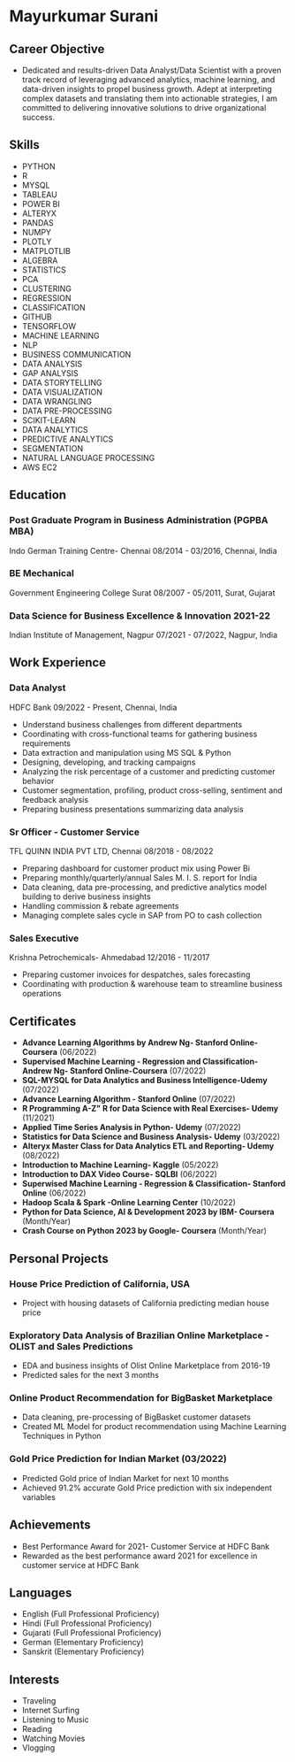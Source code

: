 # Mayurkumar Surani

## Career Objective
- Dedicated and results-driven Data Analyst/Data Scientist with a proven track record of leveraging advanced analytics, machine learning, and data-driven insights to propel business growth. Adept at interpreting complex datasets and translating them into actionable strategies, I am committed to delivering innovative solutions to drive organizational success.

## Skills

- PYTHON
- R
- MYSQL
- TABLEAU
- POWER BI
- ALTERYX
- PANDAS
- NUMPY
- PLOTLY
- MATPLOTLIB
- ALGEBRA
- STATISTICS
- PCA
- CLUSTERING
- REGRESSION
- CLASSIFICATION
- GITHUB
- TENSORFLOW
- MACHINE LEARNING
- NLP
- BUSINESS COMMUNICATION
- DATA ANALYSIS
- GAP ANALYSIS
- DATA STORYTELLING
- DATA VISUALIZATION
- DATA WRANGLING
- DATA PRE-PROCESSING
- SCIKIT-LEARN
- DATA ANALYTICS
- PREDICTIVE ANALYTICS
- SEGMENTATION
- NATURAL LANGUAGE PROCESSING
- AWS EC2

## Education

### Post Graduate Program in Business Administration (PGPBA MBA)
Indo German Training Centre- Chennai
08/2014 - 03/2016, Chennai, India

### BE Mechanical
Government Engineering College Surat
08/2007 - 05/2011, Surat, Gujarat

### Data Science for Business Excellence & Innovation 2021-22
Indian Institute of Management, Nagpur
07/2021 - 07/2022, Nagpur, India

## Work Experience

### Data Analyst
HDFC Bank
09/2022 - Present, Chennai, India

- Understand business challenges from different departments
- Coordinating with cross-functional teams for gathering business requirements
- Data extraction and manipulation using MS SQL & Python
- Designing, developing, and tracking campaigns
- Analyzing the risk percentage of a customer and predicting customer behavior
- Customer segmentation, profiling, product cross-selling, sentiment and feedback analysis
- Preparing business presentations summarizing data analysis

### Sr Officer - Customer Service
TFL QUINN INDIA PVT LTD, Chennai
08/2018 - 08/2022

- Preparing dashboard for customer product mix using Power Bi
- Preparing monthly/quarterly/annual Sales M. I. S. report for India
- Data cleaning, data pre-processing, and predictive analytics model building to derive business insights
- Handling commission & rebate agreements
- Managing complete sales cycle in SAP from PO to cash collection

### Sales Executive
Krishna Petrochemicals- Ahmedabad
12/2016 - 11/2017

- Preparing customer invoices for despatches, sales forecasting
- Coordinating with production & warehouse team to streamline business operations

## Certificates

- **Advance Learning Algorithms by Andrew Ng- Stanford Online-Coursera** (06/2022)
- **Supervised Machine Learning - Regression and Classification- Andrew Ng- Stanford Online-Coursera** (07/2022)
- **SQL-MYSQL for Data Analytics and Business Intelligence-Udemy** (07/2022)
- **Advance Learning Algorithm - Stanford Online** (07/2022)
- **R Programming A-Z" R for Data Science with Real Exercises- Udemy** (11/2021)
- **Applied Time Series Analysis in Python- Udemy** (07/2022)
- **Statistics for Data Science and Business Analysis- Udemy** (03/2022)
- **Alteryx Master Class for Data Analytics ETL and Reporting- Udemy** (08/2022)
- **Introduction to Machine Learning- Kaggle** (05/2022)
- **Introduction to DAX Video Course- SQLBI** (06/2022)
- **Superwised Machine Learning - Regression & Classification- Stanford Online** (06/2022)
- **Hadoop Scala & Spark -Online Learning Center** (10/2022)
- **Python for Data Science, AI & Development 2023 by IBM- Coursera** (Month/Year)
- **Crash Course on Python 2023 by Google- Coursera** (Month/Year)

## Personal Projects

### House Price Prediction of California, USA

- Project with housing datasets of California predicting median house price

### Exploratory Data Analysis of Brazilian Online Marketplace - OLIST and Sales Predictions

- EDA and business insights of Olist Online Marketplace from 2016-19
- Predicted sales for the next 3 months

### Online Product Recommendation for BigBasket Marketplace

- Data cleaning, pre-processing of BigBasket customer datasets
- Created ML Model for product recommendation using Machine Learning Techniques in Python

### Gold Price Prediction for Indian Market (03/2022)

- Predicted Gold price of Indian Market for next 10 months
- Achieved 91.2% accurate Gold Price prediction with six independent variables

## Achievements

- Best Performance Award for 2021- Customer Service at HDFC Bank
- Rewarded as the best performance award 2021 for excellence in customer service at HDFC Bank

## Languages

- English (Full Professional Proficiency)
- Hindi (Full Professional Proficiency)
- Gujarati (Full Professional Proficiency)
- German (Elementary Proficiency)
- Sanskrit (Elementary Proficiency)

## Interests

- Traveling
- Internet Surfing
- Listening to Music
- Reading
- Watching Movies
- Vlogging
